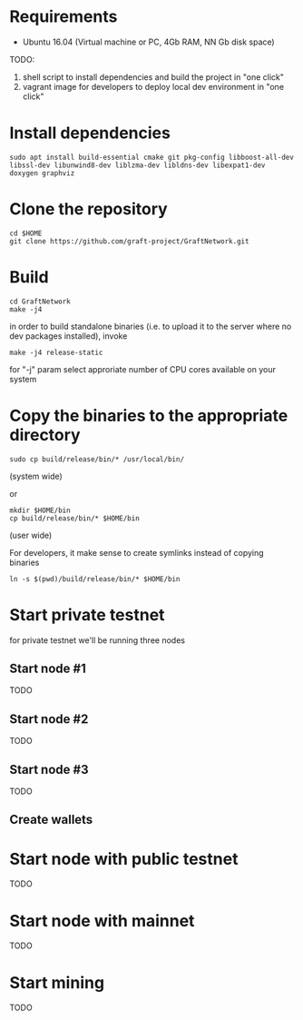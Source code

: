 # Requirements
- Ubuntu 16.04 (Virtual machine or PC, 4Gb RAM, NN Gb disk space)

TODO:
1. shell script to install dependencies and build the project in "one click"
2. vagrant image for developers to deploy local dev environment in "one click"

# Install dependencies

```
sudo apt install build-essential cmake git pkg-config libboost-all-dev libssl-dev libunwind8-dev liblzma-dev libldns-dev libexpat1-dev doxygen graphviz
```
# Clone the repository

```
cd $HOME
git clone https://github.com/graft-project/GraftNetwork.git
```
# Build

```
cd GraftNetwork
make -j4
```
in order to build standalone binaries (i.e. to upload it to the server where no dev packages installed), invoke

```
make -j4 release-static
```

for "-j" param select approriate number of CPU cores available on your system

# Copy the binaries to the appropriate directory

```
sudo cp build/release/bin/* /usr/local/bin/
```
(system wide)

or 

```
mkdir $HOME/bin
cp build/release/bin/* $HOME/bin
```
(user wide)

For developers, it make sense to create symlinks instead of copying binaries

```
ln -s $(pwd)/build/release/bin/* $HOME/bin
```


# Start private testnet

for private testnet we'll be running three nodes

## Start node #1
TODO

## Start node #2
TODO

## Start node #3
TODO

## Create wallets




# Start node with public testnet
TODO

# Start node with mainnet
TODO

# Start mining
TODO
